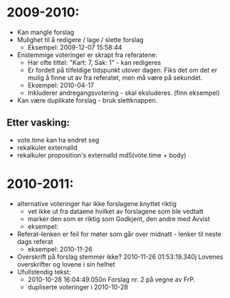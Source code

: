 2009-2010:
==========

- Kan mangle forslag
- Mulighet til å redigere / lage / slette forslag
  - Eksempel: 2009-12-07 15:58:44
- Enstemmige voteringer er skrapt fra referatene:
  * Har ofte tittel: "Kart: 7, Sak: 1" - kan redigeres
  * Er fordelt på tilfeldige tidspunkt utover dagen. Fiks det om det er mulig å finne ut av fra referatet, men må være på sekundet.
  * Eksempel: 2010-04-17
  * Inkluderer andregangsvotering - skal eksluderes. (finn eksempel)
- Kan være duplikate forslag - bruk slettknappen.

Etter vasking:
--------------

- vote.time kan ha endret seg
- rekalkuler externalId
- rekalkuler proposition's externalId md5(vote.time + body)


2010-2011:
==========

* alternative voteringer har ikke forslagene knyttet riktig
  * vet ikke ut fra dataene hvilket av forslagene som ble vedtatt
  * marker den som er riktig som Godkjent, den andre med Avvist
  * eksempel:
* Referat-lenken er feil for møter som går over midnatt - lenker til neste dags referat
  * eksempel: 2010-11-26
* Overskrift på forslag stemmer ikke? 2010-11-26 01:53:19.340j Lovenes overskrifter og lovene i sin helhet
* Ufullstendig tekst:
  * 2010-10-28 16:04:49.050n Forslag nr. 2 på vegne av FrP.
  * dupliserte voteringer i 2010-10-28